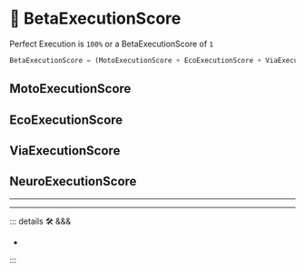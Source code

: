 
# 🔷 <beta>BetaExecutionScore</beta>

Perfect Execution is `100%` or a BetaExecutionScore of `1`

```py
BetaExecutionScore = (MotoExecutionScore + EcoExecutionScore + ViaExecutionScore + NeuroExecutionScore)
```

## MotoExecutionScore

## EcoExecutionScore

## ViaExecutionScore

## NeuroExecutionScore

---

<!-- =================================================== -->
<!-- =================================================== -->
<!-- =================================================== -->
<!-- =================================================== -->
<!-- =================================================== -->
---

<!-- =================================================== -->
<!-- =================================================== -->
<!-- =================================================== -->
<!-- =================================================== -->
<!-- =================================================== -->
::: details 🛠 <dev>&&&</dev>

-

:::
